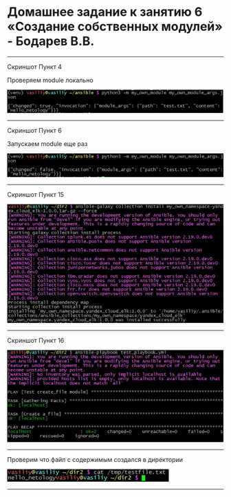 # Домашнее задание к занятию 6 «Создание собственных модулей» - Бодарев В.В.

---

Скриншот Пункт 4 

Проверяем module локально

![image alt](https://github.com/vasionxxx/ans/blob/main/31.jpg)

---

Скриншот Пункт 6

Запускаем module еще раз

![image alt](https://github.com/vasionxxx/ans/blob/main/32.jpg)

---

Скриншот Пункт 15

![image alt](https://github.com/vasionxxx/ans/blob/main/33.jpg)

---

Скриншот Пункт 16

![image alt](https://github.com/vasionxxx/ans/blob/main/34.jpg)

---

Проверим что файл с содержимым создался в директории

![image alt](https://github.com/vasionxxx/ans/blob/main/35.jpg)

---
